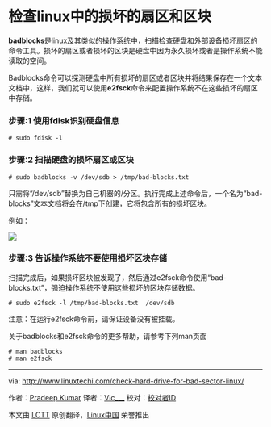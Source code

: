 检查linux中的损坏的扇区和区块
================================================================================
**badblocks**是linux及其类似的操作系统中，扫描检查硬盘和外部设备损坏扇区的命令工具。损坏的扇区或者损坏的区块是硬盘中因为永久损坏或者是操作系统不能读取的空间。

Badblocks命令可以探测硬盘中所有损坏的扇区或者区块并将结果保存在一个文本文档中，这样，我们就可以使用**e2fsck**命令来配置操作系统不在这些损坏的扇区中存储。

### 步骤:1 使用fdisk识别硬盘信息 ### 

    # sudo fdisk -l 

### 步骤:2  扫描硬盘的损坏扇区或区块 ###

    # sudo badblocks -v /dev/sdb > /tmp/bad-blocks.txt

只需将“/dev/sdb”替换为自己机器的/分区。执行完成上述命令后，一个名为“bad-blocks”文本文档将会在/tmp下创建，它将包含所有的损坏区块。

例如：

![](http://www.linuxtechi.com/wp-content/uploads/2014/08/badblocks.png)

### 步骤:3 告诉操作系统不要使用损坏区块存储 ###

扫描完成后，如果损坏区块被发现了，然后通过e2fsck命令使用“bad-blocks.txt”，强迫操作系统不使用这些损坏的区块存储数据。

    # sudo e2fsck -l /tmp/bad-blocks.txt  /dev/sdb

注意：在运行e2fsck命令前，请保证设备没有被挂载。

关于badblocks和e2fsck命令的更多帮助，请参考下列man页面

    # man badblocks
    # man e2fsck  

--------------------------------------------------------------------------------

via: http://www.linuxtechi.com/check-hard-drive-for-bad-sector-linux/

作者：[Pradeep Kumar][a]
译者：[Vic___](http://www.vicyu.net)
校对：[校对者ID](https://github.com/校对者ID)

本文由 [LCTT](https://github.com/LCTT/TranslateProject) 原创翻译，[Linux中国](http://linux.cn/) 荣誉推出

[a]:http://www.linuxtechi.com/author/pradeep/
